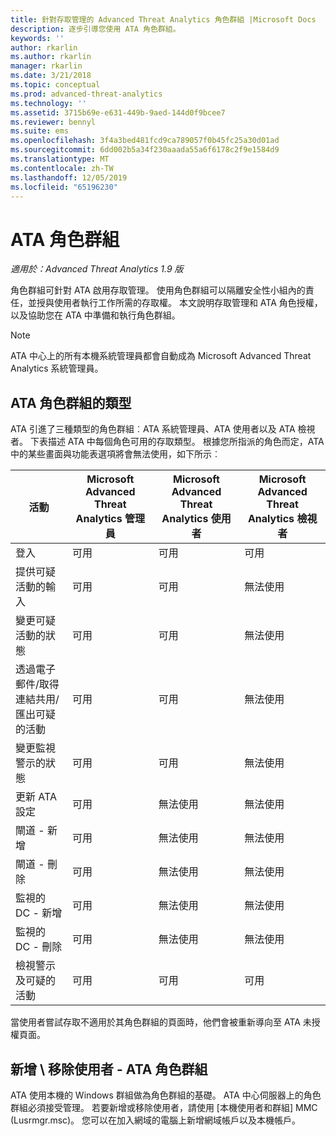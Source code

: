 ```yaml
---
title: 針對存取管理的 Advanced Threat Analytics 角色群組 |Microsoft Docs
description: 逐步引導您使用 ATA 角色群組。
keywords: ''
author: rkarlin
ms.author: rkarlin
manager: rkarlin
ms.date: 3/21/2018
ms.topic: conceptual
ms.prod: advanced-threat-analytics
ms.technology: ''
ms.assetid: 3715b69e-e631-449b-9aed-144d0f9bcee7
ms.reviewer: bennyl
ms.suite: ems
ms.openlocfilehash: 3f4a3bed481fcd9ca789057f0b45fc25a30d01ad
ms.sourcegitcommit: 6dd002b5a34f230aaada55a6f6178c2f9e1584d9
ms.translationtype: MT
ms.contentlocale: zh-TW
ms.lasthandoff: 12/05/2019
ms.locfileid: "65196230"
---
```

# <a name="ata-role-groups"></a>ATA 角色群組


*適用於：Advanced Threat Analytics 1.9 版*

角色群組可針對 ATA 啟用存取管理。 使用角色群組可以隔離安全性小組內的責任，並授與使用者執行工作所需的存取權。 本文說明存取管理和 ATA 角色授權，以及協助您在 ATA 中準備和執行角色群組。

> [!NOTE]
> ATA 中心上的所有本機系統管理員都會自動成為 Microsoft Advanced Threat Analytics 系統管理員。

## <a name="types-of-ata-role-groups"></a>ATA 角色群組的類型 

ATA 引進了三種類型的角色群組︰ATA 系統管理員、ATA 使用者以及 ATA 檢視者。 下表描述 ATA 中每個角色可用的存取類型。 根據您所指派的角色而定，ATA 中的某些畫面與功能表選項將會無法使用，如下所示︰

|活動 |Microsoft Advanced Threat Analytics 管理員|Microsoft Advanced Threat Analytics 使用者|Microsoft Advanced Threat Analytics 檢視者|
|----|----|----|----|
|登入|可用|可用|可用|
|提供可疑活動的輸入|可用|可用|無法使用|
|變更可疑活動的狀態|可用|可用|無法使用|
|透過電子郵件/取得連結共用/匯出可疑的活動|可用|可用|無法使用|
|變更監視警示的狀態|可用|可用|無法使用|
|更新 ATA 設定|可用|無法使用|無法使用|
|閘道 - 新增|可用|無法使用|無法使用|
|閘道 - 刪除 |可用|無法使用|無法使用|
|監視的 DC - 新增 |可用|無法使用|無法使用|
|監視的 DC - 刪除|可用|無法使用|無法使用|
|檢視警示及可疑的活動|可用|可用|可用|


當使用者嘗試存取不適用於其角色群組的頁面時，他們會被重新導向至 ATA 未授權頁面。 

## <a name="add--remove-users---ata-role-groups"></a>新增 \ 移除使用者 - ATA 角色群組 

ATA 使用本機的 Windows 群組做為角色群組的基礎。 ATA 中心伺服器上的角色群組必須接受管理。
若要新增或移除使用者，請使用 [本機使用者和群組] MMC (Lusrmgr.msc)。 您可以在加入網域的電腦上新增網域帳戶以及本機帳戶。 

